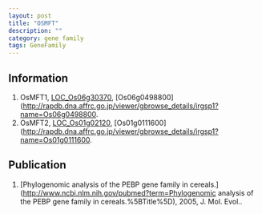 ```yaml
---
layout: post
title: "OSMFT"
description: ""
category: gene family
tags: GeneFamily
---
```


## Information
1. OsMFT1, [LOC_Os06g30370](http://rice.plantbiology.msu.edu/cgi-bin/ORF_infopage.cgi?orf=LOC_Os06g30370), [Os06g0498800](http://rapdb.dna.affrc.go.jp/viewer/gbrowse_details/irgsp1?name=Os06g0498800.
2. OsMFT2, [LOC_Os01g02120](http://rice.plantbiology.msu.edu/cgi-bin/ORF_infopage.cgi?orf=LOC_Os01g02120), [Os01g0111600](http://rapdb.dna.affrc.go.jp/viewer/gbrowse_details/irgsp1?name=Os01g0111600.

## Publication
1. [Phylogenomic analysis of the PEBP gene family in cereals.](http://www.ncbi.nlm.nih.gov/pubmed?term=Phylogenomic analysis of the PEBP gene family in cereals.%5BTitle%5D), 2005, J. Mol. Evol..


